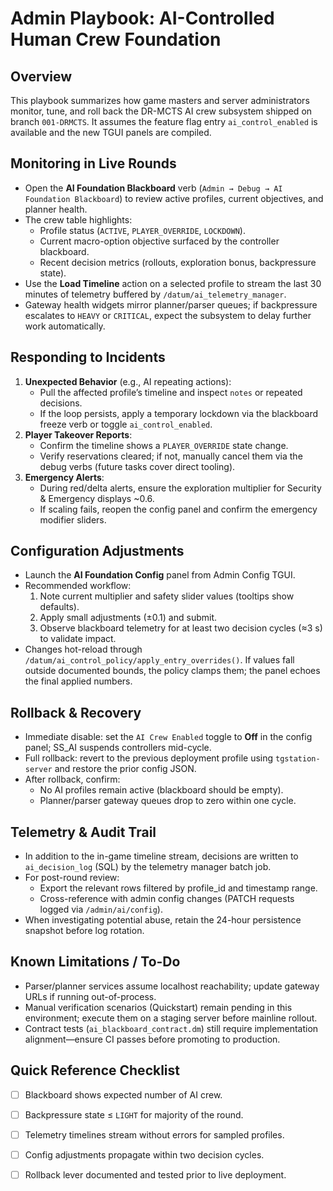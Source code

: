 # Admin Playbook: AI-Controlled Human Crew Foundation

## Overview
This playbook summarizes how game masters and server administrators monitor, tune, and roll back the DR-MCTS AI crew subsystem shipped on branch `001-DRMCTS`. It assumes the feature flag entry `ai_control_enabled` is available and the new TGUI panels are compiled.

## Monitoring in Live Rounds
- Open the **AI Foundation Blackboard** verb (`Admin → Debug → AI Foundation Blackboard`) to review active profiles, current objectives, and planner health.
- The crew table highlights:
  - Profile status (`ACTIVE`, `PLAYER_OVERRIDE`, `LOCKDOWN`).
  - Current macro-option objective surfaced by the controller blackboard.
  - Recent decision metrics (rollouts, exploration bonus, backpressure state).
- Use the **Load Timeline** action on a selected profile to stream the last 30 minutes of telemetry buffered by `/datum/ai_telemetry_manager`.
- Gateway health widgets mirror planner/parser queues; if backpressure escalates to `HEAVY` or `CRITICAL`, expect the subsystem to delay further work automatically.

## Responding to Incidents
1. **Unexpected Behavior** (e.g., AI repeating actions):
   - Pull the affected profile’s timeline and inspect `notes` or repeated decisions.
   - If the loop persists, apply a temporary lockdown via the blackboard freeze verb or toggle `ai_control_enabled`.
2. **Player Takeover Reports**:
   - Confirm the timeline shows a `PLAYER_OVERRIDE` state change.
   - Verify reservations cleared; if not, manually cancel them via the debug verbs (future tasks cover direct tooling).
3. **Emergency Alerts**:
   - During red/delta alerts, ensure the exploration multiplier for Security & Emergency displays ~0.6.
   - If scaling fails, reopen the config panel and confirm the emergency modifier sliders.

## Configuration Adjustments
- Launch the **AI Foundation Config** panel from Admin Config TGUI.
- Recommended workflow:
  1. Note current multiplier and safety slider values (tooltips show defaults).
  2. Apply small adjustments (±0.1) and submit.
  3. Observe blackboard telemetry for at least two decision cycles (≈3 s) to validate impact.
- Changes hot-reload through `/datum/ai_control_policy/apply_entry_overrides()`. If values fall outside documented bounds, the policy clamps them; the panel echoes the final applied numbers.

## Rollback & Recovery
- Immediate disable: set the `AI Crew Enabled` toggle to **Off** in the config panel; SS_AI suspends controllers mid-cycle.
- Full rollback: revert to the previous deployment profile using `tgstation-server` and restore the prior config JSON.
- After rollback, confirm:
  - No AI profiles remain active (blackboard should be empty).
  - Planner/parser gateway queues drop to zero within one cycle.

## Telemetry & Audit Trail
- In addition to the in-game timeline stream, decisions are written to `ai_decision_log` (SQL) by the telemetry manager batch job.
- For post-round review:
  - Export the relevant rows filtered by profile_id and timestamp range.
  - Cross-reference with admin config changes (PATCH requests logged via `/admin/ai/config`).
- When investigating potential abuse, retain the 24-hour persistence snapshot before log rotation.

## Known Limitations / To-Do
- Parser/planner services assume localhost reachability; update gateway URLs if running out-of-process.
- Manual verification scenarios (Quickstart) remain pending in this environment; execute them on a staging server before mainline rollout.
- Contract tests (`ai_blackboard_contract.dm`) still require implementation alignment—ensure CI passes before promoting to production.

## Quick Reference Checklist
- [ ] Blackboard shows expected number of AI crew.
- [ ] Backpressure state ≤ `LIGHT` for majority of the round.
- [ ] Telemetry timelines stream without errors for sampled profiles.
- [ ] Config adjustments propagate within two decision cycles.
- [ ] Rollback lever documented and tested prior to live deployment.

